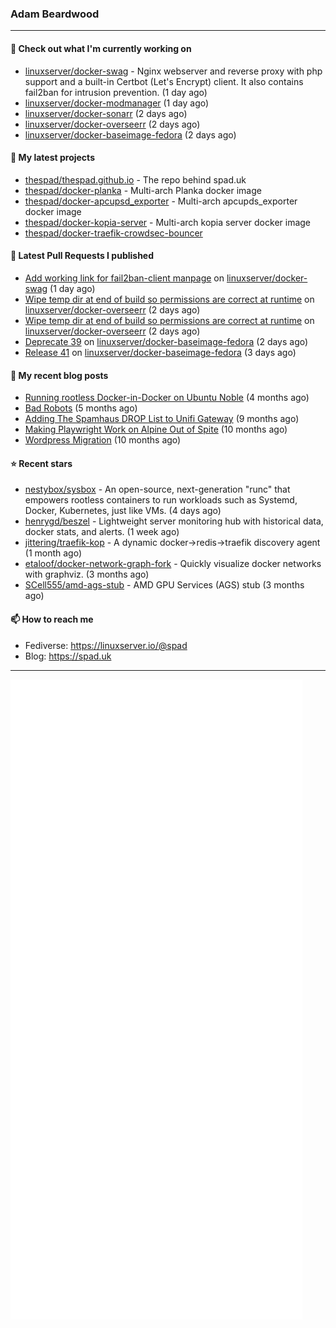 ### Adam Beardwood
---
#### 👷 Check out what I'm currently working on

- [linuxserver/docker-swag](https://github.com/linuxserver/docker-swag) - Nginx webserver and reverse proxy with php support and a built-in Certbot (Let&#39;s Encrypt) client. It also contains fail2ban for intrusion prevention. (1 day ago)
- [linuxserver/docker-modmanager](https://github.com/linuxserver/docker-modmanager) (1 day ago)
- [linuxserver/docker-sonarr](https://github.com/linuxserver/docker-sonarr) (2 days ago)
- [linuxserver/docker-overseerr](https://github.com/linuxserver/docker-overseerr) (2 days ago)
- [linuxserver/docker-baseimage-fedora](https://github.com/linuxserver/docker-baseimage-fedora) (2 days ago)

#### 🌱 My latest projects

- [thespad/thespad.github.io](https://github.com/thespad/thespad.github.io) - The repo behind spad.uk
- [thespad/docker-planka](https://github.com/thespad/docker-planka) - Multi-arch Planka docker image
- [thespad/docker-apcupsd_exporter](https://github.com/thespad/docker-apcupsd_exporter) - Multi-arch apcupds_exporter docker image
- [thespad/docker-kopia-server](https://github.com/thespad/docker-kopia-server) - Multi-arch kopia server docker image 
- [thespad/docker-traefik-crowdsec-bouncer](https://github.com/thespad/docker-traefik-crowdsec-bouncer)

#### 🔨 Latest Pull Requests I published

- [Add working link for fail2ban-client manpage](https://github.com/linuxserver/docker-swag/pull/534) on [linuxserver/docker-swag](https://github.com/linuxserver/docker-swag) (1 day ago)
- [Wipe temp dir at end of build so permissions are correct at runtime](https://github.com/linuxserver/docker-overseerr/pull/43) on [linuxserver/docker-overseerr](https://github.com/linuxserver/docker-overseerr) (2 days ago)
- [Wipe temp dir at end of build so permissions are correct at runtime](https://github.com/linuxserver/docker-overseerr/pull/42) on [linuxserver/docker-overseerr](https://github.com/linuxserver/docker-overseerr) (2 days ago)
- [Deprecate 39](https://github.com/linuxserver/docker-baseimage-fedora/pull/48) on [linuxserver/docker-baseimage-fedora](https://github.com/linuxserver/docker-baseimage-fedora) (2 days ago)
- [Release 41](https://github.com/linuxserver/docker-baseimage-fedora/pull/47) on [linuxserver/docker-baseimage-fedora](https://github.com/linuxserver/docker-baseimage-fedora) (3 days ago)

#### 📜 My recent blog posts

- [Running rootless Docker-in-Docker on Ubuntu Noble](https://www.spad.uk/posts/rootless-dind-noble/) (4 months ago)
- [Bad Robots](https://www.spad.uk/posts/bad-robots/) (5 months ago)
- [Adding The Spamhaus DROP List to Unifi Gateway](https://www.spad.uk/posts/adding-spamhaus-drop-list-to-unifi-gateway/) (9 months ago)
- [Making Playwright Work on Alpine Out of Spite](https://www.spad.uk/posts/making-playwright-work-on-alpine-out-of-spite/) (10 months ago)
- [Wordpress Migration](https://www.spad.uk/posts/wordpress-migration/) (10 months ago)

#### ⭐ Recent stars

- [nestybox/sysbox](https://github.com/nestybox/sysbox) - An open-source, next-generation &#34;runc&#34; that empowers rootless containers to run workloads such as Systemd, Docker, Kubernetes, just like VMs. (4 days ago)
- [henrygd/beszel](https://github.com/henrygd/beszel) - Lightweight server monitoring hub with historical data, docker stats, and alerts. (1 week ago)
- [jittering/traefik-kop](https://github.com/jittering/traefik-kop) - A dynamic docker-&gt;redis-&gt;traefik discovery agent (1 month ago)
- [etaloof/docker-network-graph-fork](https://github.com/etaloof/docker-network-graph-fork) - Quickly visualize docker networks with graphviz. (3 months ago)
- [SCell555/amd-ags-stub](https://github.com/SCell555/amd-ags-stub) - AMD GPU Services (AGS) stub (3 months ago)

#### 📫 How to reach me
- Fediverse: https://linuxserver.io/@spad
- Blog: https://spad.uk
---
<img src="https://raw.githubusercontent.com/thespad/thespad/main/github-metrics.svg">
